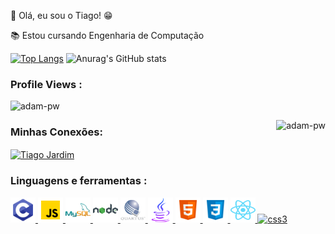 👋 Olá, eu sou o Tiago! 😁

📚 Estou cursando Engenharia de Computação

[![Top Langs](https://github-readme-stats.vercel.app/api/top-langs/?username=tiagomachadojardim)](https://github.com/anuraghazra/github-readme-stats)
![Anurag's GitHub stats](https://github-readme-stats.vercel.app/api?username=tiagomachadojardim&show_icons=true&theme=blue-green)



<p align="right"> <h3>Profile Views :</h3> <img src="https://komarev.com/ghpvc/?username=tiagomachadojardim-pw&label=Profile%20views&color=0e75b6&style=flat"
    alt="adam-pw" /> 
  </p>

<p><img align="right" src="https://github.com/Adam-pw/Adam-pw/blob/main/animation_500_kxa883sd.gif" alt="adam-pw" /></p>

<h3 align="left">Minhas Conexões:</h3>

  <p align="left">
  <a href="https://www.linkedin.com/in/tiago-jardim-591394194/" target="blank"><img align="center"
      src="https://raw.githubusercontent.com/rahuldkjain/github-profile-readme-generator/master/src/images/icons/Social/linked-in-alt.svg"
      alt="Tiago Jardim" height="30" width="40" /></a> 
</p> 



<h3 align="left">Linguagens e ferramentas :</h3>
<p align="left">
      <a href="https://www.cprogramming.com/" target="_blank"
      rel="noreferrer"> <img src="https://github.com/tiagomachadojardim/tiagomachadojardim/blob/main/figure/c.svg"
      alt="c" width="40" height="40" /> </a>
      <a href="https://developer.mozilla.org/en-US/docs/Web/JavaScript" target="_blank"
      rel="noreferrer"> <img
      src="https://github.com/tiagomachadojardim/tiagomachadojardim/blob/main/figure/js.svg"
      alt="javascript" width="40" height="40" /> </a>
      <a href="https://www.mysql.com/" target="_blank" rel="noreferrer"> <img
      src="https://github.com/tiagomachadojardim/tiagomachadojardim/blob/main/figure/mysql.svg"
      alt="mysql" width="40" height="40" /> </a> </a>
      <a href="https://nodejs.org" target="_blank" rel="noreferrer"> <img
      src="https://github.com/tiagomachadojardim/tiagomachadojardim/blob/main/figure/node.svg"
      alt="nodejs" width="40" height="40" /> </a>  
      <a href="https://www.intel.com.br/content/www/br/pt/software/programmable/quartus-prime/overview.html" target="_blank" rel="noreferrer"> <img
      src="https://github.com/tiagomachadojardim/tiagomachadojardim/blob/main/figure/quartus.svg"
      alt="quartus" width="40" height="40" /> </a>
      <a href="https://www.java.com/pt-BR/" target="_blank" rel="noreferrer"> <img
      src="https://github.com/tiagomachadojardim/tiagomachadojardim/blob/main/figure/java.svg"
      alt="java" width="40" height="40" /> </a> 
      <a href="https://developer.mozilla.org/pt-BR/docs/Web/HTML" target="_blank" rel="noreferrer"> <img
      src="https://github.com/tiagomachadojardim/tiagomachadojardim/blob/main/figure/html5.svg"
      alt="html5" width="40" height="40" /> </a> 
      <a href="https://developer.mozilla.org/pt-BR/docs/Web/CSS" target="_blank" rel="noreferrer"> <img
      src="https://github.com/tiagomachadojardim/tiagomachadojardim/blob/main/figure/css3.svg"
      alt="css3" width="40" height="40" /> </a> 
      <a href="https://react.dev" target="_blank" rel="noreferrer"> <img
      src="https://github.com/tiagomachadojardim/tiagomachadojardim/blob/main/figure/react-2.svg"
      alt="css3" width="40" height="40" /> </a> 
      <a href="[https://react.dev](https://www.typescriptlang.org)" target="_blank" rel="noreferrer"> <img
      src="https://github.com/tiagomachadojardim/tiagomachadojardim/blob/main/figure/Typescript_logo_2020.svg"
      alt="css3" width="40" height="40" /> </a> 



